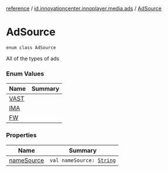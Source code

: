 [reference](../../index.md) / [id.innovationcenter.innoplayer.media.ads](../index.md) / [AdSource](./index.md)

# AdSource

`enum class AdSource`

All of the types of ads

### Enum Values

| Name | Summary |
|---|---|
| [VAST](-v-a-s-t.md) |  |
| [IMA](-i-m-a.md) |  |
| [FW](-f-w.md) |  |

### Properties

| Name | Summary |
|---|---|
| [nameSource](name-source.md) | `val nameSource: `[`String`](https://kotlinlang.org/api/latest/jvm/stdlib/kotlin/-string/index.html) |
